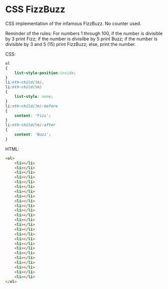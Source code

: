 CSS FizzBuzz
===========

CSS implementation of the infamous FizzBuzz. No counter used.

Reminder of the rules:
For numbers 1 through 100,
if the number is divisible by 3 print Fizz;
if the number is divisilbe by 5 print Buzz;
if the number is divisible by 3 and 5 (15) print FizzBuzz;
else, print the number.


CSS:

```css
ol
{
    list-style-position:inside;
}
li:nth-child(3n),
li:nth-child(5n)
{
    list-style: none;
}
li:nth-child(3n):before
{
    content: 'Fizz';
}
li:nth-child(5n):after
{
    content: 'Buzz';
}
```

HTML:
```html
<ol>
    <li></li>
    <li></li>
    <li></li>
    <li></li>
    <li></li>
    <li></li>
    <li></li>
    <li></li>
    <li></li>
    <li></li>
    <li></li>
    <li></li>
    <li></li>
    <li></li>
    <li></li>
    <li></li>
    <li></li>
    <li></li>
    <li></li>
    <li></li>
    <li></li>
    <li></li>
    <li></li>
    <li></li>
    <li></li>
</ol>
```
